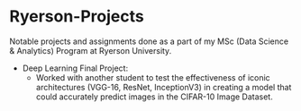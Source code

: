 # Ryerson-Projects
Notable projects and assignments done as a part of my MSc (Data Science &amp; Analytics) Program at Ryerson University.

- Deep Learning Final Project:
  - Worked with another student to test the effectiveness of iconic architectures (VGG-16, ResNet, InceptionV3) in creating a model that could accurately predict images in the CIFAR-10 Image Dataset.
